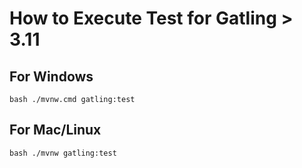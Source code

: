 # How to Execute Test for Gatling > 3.11

## For Windows
`bash
./mvnw.cmd gatling:test
`

## For Mac/Linux
`bash
./mvnw gatling:test
`